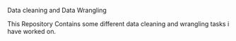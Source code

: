 Data cleaning and Data Wrangling

This Repository Contains some different data cleaning and wrangling tasks i have worked on.

